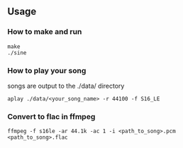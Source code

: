 ## Usage
### How to make and run
```
make
./sine
```

### How to play your song
songs are output to the ./data/ directory
```
aplay ./data/<your_song_name> -r 44100 -f S16_LE
```

### Convert to flac in ffmpeg
```
ffmpeg -f s16le -ar 44.1k -ac 1 -i <path_to_song>.pcm <path_to_song>.flac
```
